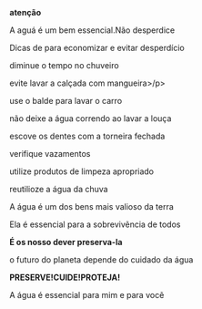 <!doctype html>
<html charset='utf'-8'Z
<head>
<title>aguá</title>
</head>
<body>
<strong>atenção</strong>
<p> A aguá é um bem essencial.Não desperdice</p>
<link rel="href="torneira.jpg">
<p> Dicas de para economizar e evitar desperdício</p>
<P> diminue o tempo no chuveiro</p>
<p> evite lavar a calçada com mangueira>/p>
<p> use o balde para lavar o carro</p>
<p> não deixe a água  correndo ao lavar a louça</p>
<P> escove os dentes com a torneira fechada</p>
<p> verifique vazamentos</p>
<p> utilize produtos de limpeza apropriado</p>
<p> reutilioze a água da chuva<p/>
<title> 22 março:dia mundial da água</title>
<p> A água é um dos bens mais valioso da terra</p>
<p> Ela é essencial para a sobrevivẽncia de todos </p>
<p> <strong> É os nosso dever preserva-la </strong></p>
<p> o futuro do planeta depende do cuidado da água</p>
<p><strong>PRESERVE!CUIDE!PROTEJA!</strong></p>
<p> A água é essencial para mim e para vocẽ</p>
